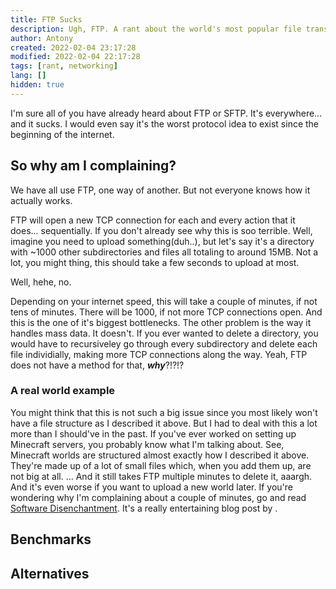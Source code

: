 ```yaml
---
title: FTP Sucks
description: Ugh, FTP. A rant about the world's most popular file transfer protocol
author: Antony
created: 2022-02-04 23:17:28
modified: 2022-02-04 22:17:28
tags: [rant, networking]
lang: []
hidden: true
---
```


<script>
    import Profile from "$lib/components/Profile.svelte"
</script>

I'm sure all of you have already heard about FTP or SFTP. It's everywhere... and it sucks.
I would even say it's the worst protocol idea to exist since the beginning of the internet.

## So why am I complaining?
We have all use FTP, one way of another. But not everyone knows how it actually works.

FTP will open a new TCP connection for each and every action that it does... sequentially. If you don't already see why this is soo terrible.
Well, imagine you need to upload something(duh..), but let's say it's a directory with ~1000 other subdirectories and files all totaling to around 15MB. Not a lot, you might thing, this should take a few seconds to upload at most.

Well, hehe, no.

Depending on your internet speed, this will take a couple of minutes, if not tens of minutes. There will be 1000, if not more TCP connections open. And this is the one of it's biggest bottlenecks.
The other problem is the way it handles mass data. It doesn't. If you ever wanted to delete a directory, you would have to recursiveley go through every subdirectory and delete each file individially, making more TCP connections along the way.
Yeah, FTP does not have a method for that, ***why***?!?!?

### A real world example
You might think that this is not such a big issue since you most likely won't have a file structure as I described it above.
But I had to deal with this a lot more than I should've in the past. If you've ever worked on setting up Minecraft servers, you probably know what I'm talking about.
See, Minecraft worlds are structured almost exactly how I described it above. They're made up of a lot of small files which, when you add them up, are not big at all. ...
And it still takes FTP multiple minutes to delete it, aaargh. And it's even worse if you want to upload a new world later.
If you're wondering why I'm complaining about a couple of minutes, go and read [Software Disenchantment](https://tonsky.me/blog/disenchantment/). It's a really entertaining blog post by <Profile name="nikitonsky" />.

## Benchmarks

## Alternatives